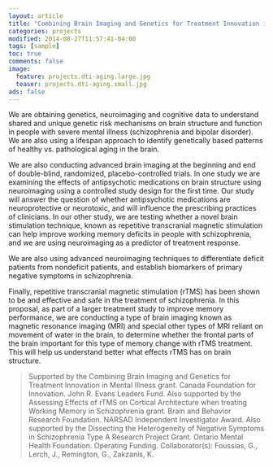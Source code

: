 ```yaml
---
layout: article
title: "Combining Brain Imaging and Genetics for Treatment Innovation in Mental Illness."
categories: projects
modified: 2014-08-27T11:57:41-04:00
tags: [sample]
toc: true
comments: false
image:
  feature: projects.dti-aging.large.jpg
  teaser: projects.dti-aging.small.jpg
ads: false
---
```

We are obtaining genetics, neuroimaging and cognitive data to understand shared and unique genetic risk mechanisms on brain structure and function in people with severe mental illness (schizophrenia and bipolar disorder). We are also using a lifespan approach to identify genetically based patterns of healthy vs. pathological aging in the brain.

We are also conducting advanced brain imaging at the beginning and end of double-blind, randomized, placebo-controlled trials. In one study we are examining the effects of antipsychotic medications on brain structure using neuroimaging using a controlled study design for the first time. Our study will answer the question of whether antipsychotic medications are neuroprotective or neurotoxic, and will influence the prescribing practices of clinicians. In our other study, we are testing whether a novel brain stimulation technique, known as repetitive transcranial magnetic stimulation can help improve working memory deficits in people with schizophrenia, and we are using neuroimaging as a predictor of treatment response.

We are also using advanced neuroimaging techniques to differentiate deficit patients from nondeficit patients, and establish biomarkers of primary negative symptoms in schizophrenia.

Finally, repetitive transcranial magnetic stimulation (rTMS) has been shown to be and effective and safe in the treatment of schizophrenia.  In this proposal, as part of a larger treatment study to improve memory performance, we are conducting a type of brain imaging known as magnetic resonance imaging (MRI) and special other types of MRI reliant on movement of water in the brain, to determine whether the frontal parts of the brain important for this type of memory change with rTMS treatment. This will help us understand better what effects rTMS has on brain structure.

> Supported by the Combining Brain Imaging and Genetics for Treatment Innovation in Mental Illness grant. Canada Foundation for Innovation. John R. Evans Leaders Fund.
> Also supported by the Assessing Effects of rTMS on Cortical Architecture when treating Working Memory in Schizophrenia grant. Brain and Behavior Research Foundation. NARSAD Independent Investigator Award.
> Also supported by the Dissecting the Heterogeneity of Negative Symptoms in Schizophrenia Type A Research Project Grant. Ontario Mental Health Foundation. Operating Funding. Collaborator(s): Foussias, G., Lerch, J., Remington, G., Zakzanis, K.

